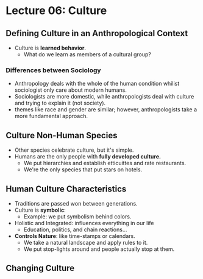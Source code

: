 # Lecture 06: Culture

## Defining Culture in an Anthropological Context

* Culture is **learned behavior**.
  * What do we learn as members of a cultural group?

### Differences between Sociology

* Anthropology deals with the whole of the human condition whilist sociologist only care about modern humans.
* Sociologists are more domestic, while anthropologists deal with culture and trying to explain it \(not society\).
* themes like race and gender are similar; however, anthropologists take a more fundamental approach. 

## Culture Non-Human Species

* Other species celebrate culture, but it's simple.
* Humans are the only people with **fully developed culture.**
  * We put hierarchies and establish etticuittes and rate restaurants.
  * We're the only species that put stars on hotels.

## Human Culture Characteristics

* Traditions are passed won between generations.
* Culture is **symbolic**: 
  * Example: we put symbolism behind colors.
* Holistic and Integrated: influences everything in our life
  * Education, politics, and chain reactions...
* **Controls Nature**: like time-stamps or calendars.
  * We take a natural landscape and apply rules to it.
  * We put stop-lights around and people actually stop at them.

## Changing Culture





